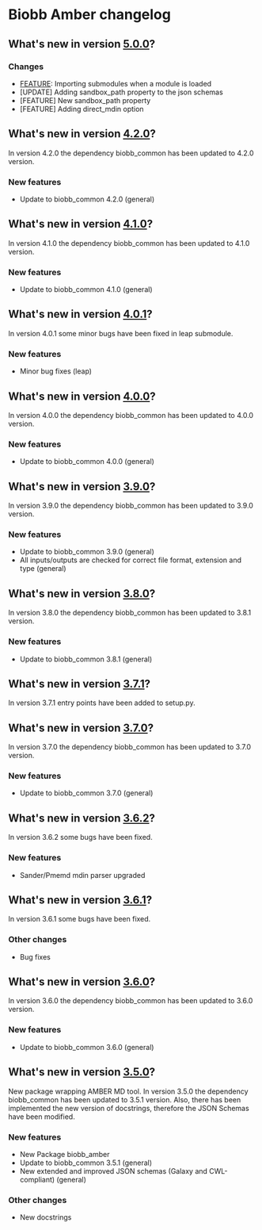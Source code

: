 # Biobb Amber changelog

## What's new in version [5.0.0](https://github.com/bioexcel/biobb_amber/releases/tag/v5.0.0)?

### Changes

* [FEATURE](__init__): Importing submodules when a module is loaded
* [UPDATE] Adding sandbox_path property to the json schemas
* [FEATURE] New sandbox_path property
* [FEATURE] Adding direct_mdin option

## What's new in version [4.2.0](https://github.com/bioexcel/biobb_amber/releases/tag/v4.2.0)?
In version 4.2.0 the dependency biobb_common has been updated to 4.2.0 version.

### New features

* Update to biobb_common 4.2.0 (general)

## What's new in version [4.1.0](https://github.com/bioexcel/biobb_amber/releases/tag/v4.1.0)?
In version 4.1.0 the dependency biobb_common has been updated to 4.1.0 version.

### New features

* Update to biobb_common 4.1.0 (general)

## What's new in version [4.0.1](https://github.com/bioexcel/biobb_amber/releases/tag/v4.0.1)?
In version 4.0.1 some minor bugs have been fixed in leap submodule.

### New features

* Minor bug fixes (leap)

## What's new in version [4.0.0](https://github.com/bioexcel/biobb_amber/releases/tag/v4.0.0)?
In version 4.0.0 the dependency biobb_common has been updated to 4.0.0 version.

### New features

* Update to biobb_common 4.0.0 (general)

## What's new in version [3.9.0](https://github.com/bioexcel/biobb_amber/releases/tag/v3.9.0)?
In version 3.9.0 the dependency biobb_common has been updated to 3.9.0 version.

### New features

* Update to biobb_common 3.9.0 (general)
* All inputs/outputs are checked for correct file format, extension and type (general)

## What's new in version [3.8.0](https://github.com/bioexcel/biobb_amber/releases/tag/v3.8.0)?
In version 3.8.0 the dependency biobb_common has been updated to 3.8.1 version.

### New features

* Update to biobb_common 3.8.1 (general)

## What's new in version [3.7.1](https://github.com/bioexcel/biobb_amber/releases/tag/v3.7.1)?
In version 3.7.1 entry points have been added to setup.py.

## What's new in version [3.7.0](https://github.com/bioexcel/biobb_amber/releases/tag/v3.7.0)?
In version 3.7.0 the dependency biobb_common has been updated to 3.7.0 version.

### New features

* Update to biobb_common 3.7.0 (general)

## What's new in version [3.6.2](https://github.com/bioexcel/biobb_amber/releases/tag/v3.6.2)?
In version 3.6.2 some bugs have been fixed.

### New features

* Sander/Pmemd mdin parser upgraded

## What's new in version [3.6.1](https://github.com/bioexcel/biobb_amber/releases/tag/v3.6.1)?
In version 3.6.1 some bugs have been fixed.

### Other changes

* Bug fixes

## What's new in version [3.6.0](https://github.com/bioexcel/biobb_amber/releases/tag/v3.6.0)?
In version 3.6.0 the dependency biobb_common has been updated to 3.6.0 version.

### New features

* Update to biobb_common 3.6.0 (general)

## What's new in version [3.5.0](https://github.com/bioexcel/biobb_amber/releases/tag/v3.5.0)?
New package wrapping AMBER MD tool. In version 3.5.0 the dependency biobb_common has been updated to 3.5.1 version. Also, there has been implemented the new version of docstrings, therefore the JSON Schemas have been modified.

### New features

* New Package biobb_amber
* Update to biobb_common 3.5.1 (general)
* New extended and improved JSON schemas (Galaxy and CWL-compliant) (general)

### Other changes

* New docstrings

